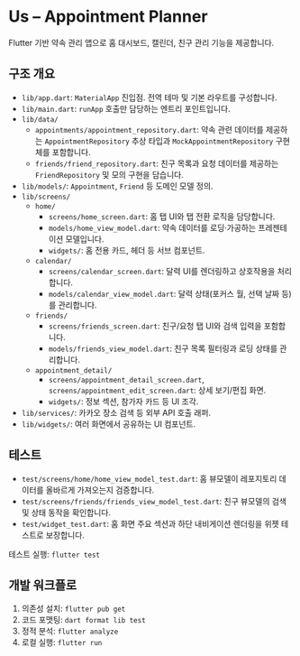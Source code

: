 # Us – Appointment Planner

Flutter 기반 약속 관리 앱으로 홈 대시보드, 캘린더, 친구 관리 기능을 제공합니다.

## 구조 개요

- `lib/app.dart`: `MaterialApp` 진입점. 전역 테마 및 기본 라우트를 구성합니다.
- `lib/main.dart`: `runApp` 호출만 담당하는 엔트리 포인트입니다.
- `lib/data/`
  - `appointments/appointment_repository.dart`: 약속 관련 데이터를 제공하는 `AppointmentRepository` 추상 타입과 `MockAppointmentRepository` 구현체를 포함합니다.
  - `friends/friend_repository.dart`: 친구 목록과 요청 데이터를 제공하는 `FriendRepository` 및 모의 구현을 담습니다.
- `lib/models/`: `Appointment`, `Friend` 등 도메인 모델 정의.
- `lib/screens/`
  - `home/`
    - `screens/home_screen.dart`: 홈 탭 UI와 탭 전환 로직을 담당합니다.
    - `models/home_view_model.dart`: 약속 데이터를 로딩·가공하는 프레젠테이션 모델입니다.
    - `widgets/`: 홈 전용 카드, 헤더 등 서브 컴포넌트.
  - `calendar/`
    - `screens/calendar_screen.dart`: 달력 UI를 렌더링하고 상호작용을 처리합니다.
    - `models/calendar_view_model.dart`: 달력 상태(포커스 월, 선택 날짜 등)를 관리합니다.
  - `friends/`
    - `screens/friends_screen.dart`: 친구/요청 탭 UI와 검색 입력을 포함합니다.
    - `models/friends_view_model.dart`: 친구 목록 필터링과 로딩 상태를 관리합니다.
  - `appointment_detail/`
    - `screens/appointment_detail_screen.dart`, `screens/appointment_edit_screen.dart`: 상세 보기/편집 화면.
    - `widgets/`: 정보 섹션, 참가자 카드 등 UI 조각.
- `lib/services/`: 카카오 장소 검색 등 외부 API 호출 래퍼.
- `lib/widgets/`: 여러 화면에서 공유하는 UI 컴포넌트.

## 테스트

- `test/screens/home/home_view_model_test.dart`: 홈 뷰모델이 레포지토리 데이터를 올바르게 가져오는지 검증합니다.
- `test/screens/friends/friends_view_model_test.dart`: 친구 뷰모델의 검색 및 상태 동작을 확인합니다.
- `test/widget_test.dart`: 홈 화면 주요 섹션과 하단 내비게이션 렌더링을 위젯 테스트로 보장합니다.

테스트 실행: `flutter test`

## 개발 워크플로

1. 의존성 설치: `flutter pub get`
2. 코드 포맷팅: `dart format lib test`
3. 정적 분석: `flutter analyze`
4. 로컬 실행: `flutter run`
